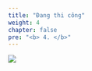 ```yaml
---
title: "Đang thi công"
weight: 4
chapter: false
pre: "<b> 4. </b>"
---
```


![](../../../images/1/work.bmp)
